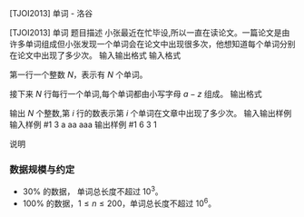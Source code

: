 



[TJOI2013] 单词 - 洛谷














[TJOI2013] 单词
题目描述
小张最近在忙毕设,所以一直在读论文。一篇论文是由许多单词组成但小张发现一个单词会在论文中出现很多次，他想知道每个单词分别在论文中出现了多少次。
输入输出格式
输入格式

第一行一个整数 $N$，表示有 $N$ 个单词。

接下来 $N$ 行每行一个单词,每个单词都由小写字母 $a-z$ 组成。
输出格式

输出 $N$ 个整数,第 $i$ 行的数表示第 $i$ 个单词在文章中出现了多少次。
输入输出样例
输入样例 #1
3
a
aa
aaa
输出样例 #1
6
3
1

说明
### 数据规模与约定

- $30\%$ 的数据， 单词总长度不超过 $10^3$。
- $100\%$ 的数据，$1 \leq n \leq 200$，单词总长度不超过 $10^6$。






